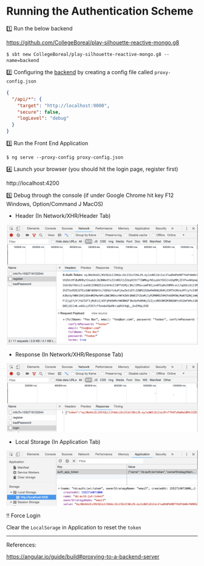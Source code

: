 # Running the Authentication Scheme

:one: Run the below backend 

https://github.com/CollegeBoreal/play-silhouette-reactive-mongo.g8

```
$ sbt new CollegeBoreal/play-silhouette-reactive-mongo.g8 --name=backend
```

:two: Configuring the [backend](https://angular.io/guide/build#proxying-to-a-backend-server) by creating a config file called `proxy-config.json`

```json
{
  "/api/*": {
    "target": "http://localhost:9000",
    "secure": false,
    "logLevel": "debug"
  }
}
```

:three: Run the Front End Application

```
$ ng serve --proxy-config proxy-config.json
```

:four: Launch your browser (you should hit the login page, register first)

http://localhost:4200

:five: Debug through the console (if under Google Chrome hit key F12 Windows, Option/Command J MacOS) 

* Header (In Network/XHR/Header Tab)

![alt tag](./images/Header.png)

* Response (In Network/XHR/Response Tab)

![alt tag](./images/Response.png)

* Local Storage (In Application Tab)

![alt tag](./images/Application.png)

:bangbang: Force Login

Clear the `LocalSorage` in Application  to reset the `token`

---

References:

https://angular.io/guide/build#proxying-to-a-backend-server
